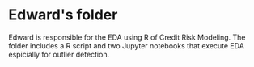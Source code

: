 # Edward's folder
Edward is responsible for the EDA using R of Credit Risk Modeling. The folder includes a R script and two Jupyter notebooks that execute EDA espicially for outlier detection.
# 
